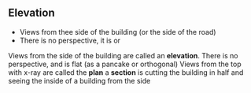 ## Elevation
- Views from thee side of the building (or the side of the road)
- There is no perspective, it is or


Views from the side of the building are called an **elevation**. There is no perspective, and is flat (as a pancake or orthogonal)
Views from the top with x-ray are called the **plan**
a **section** is cutting the building in half and seeing the inside of a building from the side